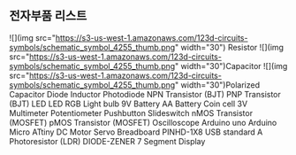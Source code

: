 ## 전자부품 리스트


![](img src="https://s3-us-west-1.amazonaws.com/123d-circuits-symbols/schematic_symbol_4255_thumb.png" width="30") Resistor
![](img src="https://s3-us-west-1.amazonaws.com/123d-circuits-symbols/schematic_symbol_4255_thumb.png" width="30")Capacitor
![](img src="https://s3-us-west-1.amazonaws.com/123d-circuits-symbols/schematic_symbol_4255_thumb.png" width="30")Polarized Capacitor
Diode
Inductor
Photodiode
NPN Transistor (BJT)
PNP Transistor (BJT)
LED
LED RGB
Light bulb
9V Battery
AA Battery
Coin cell 3V
Multimeter
Potentiometer
Pushbutton
Slideswitch
nMOS Transistor (MOSFET)
pMOS Transistor (MOSFET)
Oscilloscope
Arduino uno
Arduino Micro
ATtiny
DC Motor
Servo
Breadboard
PINHD-1X8
USB standard A
Photoresistor (LDR)
DIODE-ZENER
7 Segment Display
